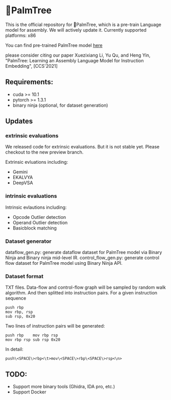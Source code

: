 # 🌴PalmTree

This is the official repository for 🌴PalmTree, which is a pre-train Language model for assembly. We will actively update it.
Currently supported platforms: x86

You can find pre-trained PalmTree model [here](https://drive.google.com/file/d/1yC3M-kVTFWql6hCgM_QCbKtc1PbdVdvp/view?usp=sharing)

please consider citing our paper
Xuezixiang Li, Yu Qu, and Heng Yin, "PalmTree: Learning an Assembly Language Model for Instruction Embedding", [CCS'2021]

## Requirements:
- cuda >= 10.1
- pytorch >= 1.3.1
- binary ninja (optional, for dataset generation)

## Updates

### extrinsic evaluations
We released code for extrinsic evaluations. But it is not stable yet. Please checkout to the new preview branch.

Extrinsic evluations including:
- Gemini
- EKALVYA
- DeepVSA

### intrinsic evaluations
Intrinsic evlautions including:
- Opcode Outlier detection
- Operand Outlier detection
- Basicblock matching

### Dataset generator

dataflow_gen.py: generate dataflow dataset for PalmTree model via Binary Ninja and Binary ninja mid-level IR. 
control_flow_gen.py: generate control flow dataset for PalmTree model using Binary Ninja API.

### Dataset format
TXT files. Data-flow and control-flow graph will be sampled by random walk algorithm. And then splitted into instruction pairs.
For a given instruction sequence
```
push rbp
mov rbp, rsp
sub rsp, 0x20
```
Two lines of instruction pairs will be generated:
```
push rbp    mov rbp rsp
mov rbp rsp sub rsp 0x20
```
In detail:
```
push\<SPACE\>rbp<\t>mov\<SPACE\>rbp\<SPACE\>rsp<\n>
```
## TODO:

- Support more binary tools (Ghidra, IDA pro, etc.)
- Support Docker
